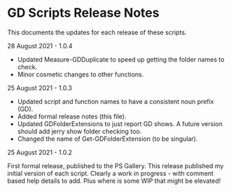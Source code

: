 # GD Scripts Release Notes

This documents the updates for each release of these scripts.

28 August 2021 - 1.0.4

* Updated Measure-GDDuplicate to speed up getting the folder names to check.
* Minor cosmetic changes to other functions. 

25 August 2021 - 1.0.3

* Updated script and function names to have a consistent noun prefix (GD).
* Added formal release notes (this file).
* Updated GDFolderExtensions to just report GD shows. A future version should add jerry show folder checking too.
* Changed the name of Get-GDFolderExtension (to be singular).

25 August 2021 - 1.0.2

First formal release, published to the PS Gallery.
This release published my initial version of each script. 
Clearly a work in progress - with comment based help details to add.
Plus where is some WIP that might be elevated!


